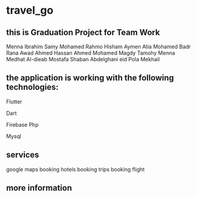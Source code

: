 # travel_go

## this is Graduation Project for Team Work

Menna Ibrahim Samy Mohamed Rahmo
Hisham Aymen Atia Mohamed Badr
Rana Awad Ahmed Hassan
Ahmed Mohamed Magdy Tamohy
Menna Medhat Al-dieab
Mostafa Shaban Abdelghani eid
Pola Mekhail

## the application is working with the following technologies:

Flutter

Dart

Firebase
Php

Mysql
## services

google maps
booking hotels
booking trips
booking flight

## more information
